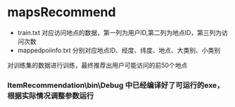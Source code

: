 # mapsRecommend


- train.txt 对应访问地点的数据，第一列为用户ID,第二列为地点ID，第三列为访问次数
- mappedpoiinfo.txt 分别对应地点ID、经度、纬度、地点、大类别、小类别

对训练集的数据进行训练，最终推荐出用户可能访问的前50个地点



### ItemRecommendation\bin\Debug 中已经编译好了可运行的exe，根据实际情况调整参数运行
